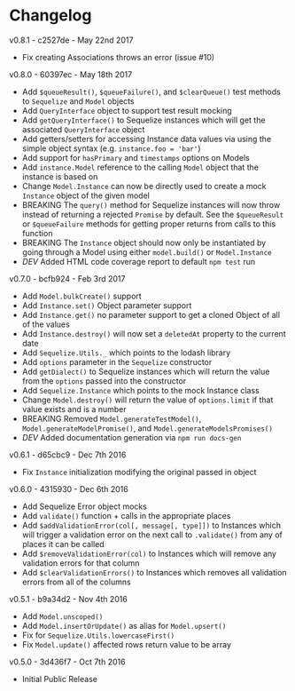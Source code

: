 # Changelog

v0.8.1 - c2527de - May 22nd 2017
  * Fix creating Associations throws an error (issue #10)

v0.8.0 - 60397ec - May 18th 2017
  * Add `$queueResult()`, `$queueFailure()`, and `$clearQueue()` test methods to `Sequelize` and `Model` objects
  * Add `QueryInterface` object to support test result mocking
  * Add `getQueryInterface()` to Sequelize instances which will get the associated `QueryInterface` object
  * Add getters/setters for accessing Instance data values via using the simple object syntax (e.g. `instance.foo = 'bar'`)
  * Add support for `hasPrimary` and `timestamps` options on Models
  * Add `instance.Model` reference to the calling `Model` object that the instance is based on
  * Change `Model.Instance` can now be directly used to create a mock `Instance` object of the given model
  * BREAKING The `query()` method for Sequelize instances will now throw instead of returning a rejected `Promise` by default. See the `$queueResult` or `$queueFailure` methods for getting proper returns from calls to this function
  * BREAKING The `Instance` object should now only be instantiated by going through a Model using either `model.build()` or `Model.Instance`
  * *DEV* Added HTML code coverage report to default `npm test` run

v0.7.0 - bcfb924 - Feb 3rd 2017
  * Add `Model.bulkCreate()` support
  * Add `Instance.set()` Object parameter support
  * Add `Instance.get()` no parameter support to get a cloned Object of all of the values
  * Add `Instance.destroy()` will now set a `deletedAt` property to the current date
  * Add `Sequelize.Utils._` which points to the lodash library
  * Add `options` parameter in the `Sequelize` constructor
  * Add `getDialect()` to Sequelize instances which will return the value from the `options` passed into the constructor
  * Add `Sequelize.Instance` which points to the mock Instance class
  * Change `Model.destroy()` will return the value of `options.limit` if that value exists and is a number
  * BREAKING Removed `Model.generateTestModel()`, `Model.generateModelPromise()`, and `Model.generateModelsPromises()`
  * *DEV* Added documentation generation via `npm run docs-gen`

v0.6.1 - d65cbc9 - Dec 7th 2016
  * Fix `Instance` initialization modifying the original passed in object

v0.6.0 - 4315930 - Dec 6th 2016
  * Add Sequelize Error object mocks
  * Add `validate()` function + calls in the appropriate places
  * Add `$addValidationError(col[, message[, type]])` to Instances which will trigger a validation error on the next call to `.validate()` from any of places it can be called
  * Add `$removeValidationError(col)` to Instances which will remove any validation errors for that column
  * Add `$clearValidationErrors()` to Instances which removes all validation errors from all of the columns

v0.5.1 - b9a34d2 - Nov 4th 2016
  * Add `Model.unscoped()`
  * Add `Model.insertOrUpdate()` as alias for `Model.upsert()`
  * Fix for `Sequelize.Utils.lowercaseFirst()`
  * Fix `Model.update()` affected rows return value to be array

v0.5.0 - 3d436f7 - Oct 7th 2016
  * Initial Public Release
